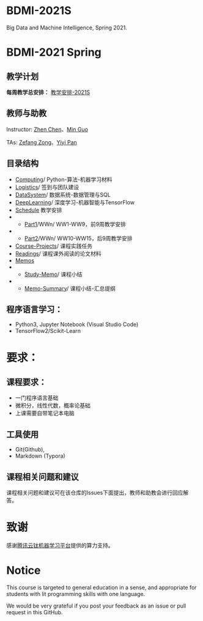 # BDMI-2021S
Big Data and Machine Intelligence, Spring 2021.

# BDMI-2021 Spring
## 教学计划 
**每周教学总安排：**  [教学安排-2021S](Schedule/Schedule-2021S.md)

## 教师与助教
Instructor: [Zhen Chen](http://www.icenter.tsinghua.edu.cn/info/1060/1298.htm)、[Min Guo](https://github.com/guo-m13)

TAs: [Zefang Zong](https://github.com/zongzefang)、[Yiyi Pan](https://github.com/pan11a)

## 目录结构
- [Computing](Computing)/ Python-算法-机器学习材料 
- [Logistics](Logistics)/ 签到与团队建设
- [DataSystem](DataSystem)/ 数据系统-数据管理与SQL
- [DeepLearning](DeepLearning)/ 深度学习-机器智能与TensorFlow
- [Schedule](Schedule) 教学安排
- - [Part1](Schedule/Part1)/WWn/  WW1-WW9，前9周教学安排
- - [Part2](Schedule/Part2)/WWn/ WW10-WW15，后9周教学安排
- [Course-Projects](Course-Projects)/ 课程实践任务
- [Readings](Readings)/ 课程课外阅读的论文材料
- [Memos](Memos)
- - [Study-Memo](Study-Memo)/ 课程小结
- - [Memo-Summary](Memo-Summary)/ 课程小结-汇总提纲

## 程序语言学习：
- Python3, Jupyter Notebook (Visual Studio Code)
- TensorFlow2/Scikit-Learn

# 要求：
## 课程要求：
- 一门程序语言基础
- 微积分，线性代数，概率论基础
- 上课需要自带笔记本电脑

## 工具使用
- Git(Github), 
- Markdown (Typora)

## 课程相关问题和建议
课程相关问题和建议可在该仓库的Issues下面提出，教师和助教会进行回应解答。

# 致谢
感谢[腾讯云钛机器学习平台](https://cloud.tencent.com/product/ti)提供的算力支持。

# Notice
This course is targeted to general education in a sense, and appropriate for students with lit programming skills with one language.

We would be very grateful if you post your feedback as an issue or pull request in this GitHub.

